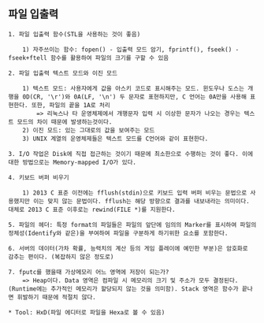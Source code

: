 ## 파일 입출력
	1. 파일 입출력 함수(STL을 사용하는 것이 좋음)

		1) 자주쓰이는 함수: fopen() - 입출력 모드 암기, fprintf(), fseek() - fseek+ftell 함수를 활용하여 파일의 크기를 구할 수 있음

	2. 파일 입출력 텍스트 모드와 이진 모드

		1) 텍스트 모드: 사용자에게 값을 아스키 코드로 표시해주는 모드. 윈도우나 도스는 개행을 0D(CR, '\r')와 0A(LF, '\n') 두 문자로 표현하지만, C 언어는 0A만을 사용해 표현한다. 또한, 파일의 끝을 1A로 처리
			=> 리눅스나 타 운영체제에서 개행문자 입력 시 이상한 문자가 나오는 경우는 텍스트 모드의 차이 때문에 발생하는것이다.
		2) 이진 모드: 있는 그대로의 값을 보여주는 모드
		3) UNIX 계열의 운영체제들은 텍스트 모드를 C언어와 같이 표현한다.

	3. I/O 작업은 Disk에 직접 접근하는 것이기 때문에 최소한으로 수행하는 것이 좋다. 이에 대한 방법으로는 Memory-mapped I/O가 있다.

	4. 키보드 버퍼 비우기

		1) 2013 C 표준 이전에는 fflush(stdin)으로 키보드 입력 버퍼 비우는 문법으로 사용했지만 이는 맞지 않는 문법이다. fflush는 해당 방향으로 결과를 내보내라는 의미이다. 대체로 2013 C 표준 이후로는 rewind(FILE *)를 지원한다.

	5. 파일의 헤더: 특정 format의 파일들은 파일의 앞단에 임의의 Marker를 표시하여 파일의 정체성(Identify와 같은)을 부여하여 파일을 구분하게 하기위한 요소를 포함한다.

	6. 서버의 데이터(가차 확률, 능력치의 계산 등의 게임 플레이에 예민한 부분)은 암호화로 감추는 편이다. (복잡하지 않은 정도로)

	7. fputc를 했을때 가상메모리 어느 영역에 저장이 되는가?
		=> Heap이다. Data 영역은 컴파일 시 메모리의 크기 및 주소가 모두 결정된다.(Runtime에는 추가적인 메모리가 할당되지 않는 것을 의미함). Stack 영역은 함수가 끝나면 휘발하기 때문에 적절치 않다.

	* Tool: HxD(파일 에디터로 파일을 Hexa로 볼 수 있음)
